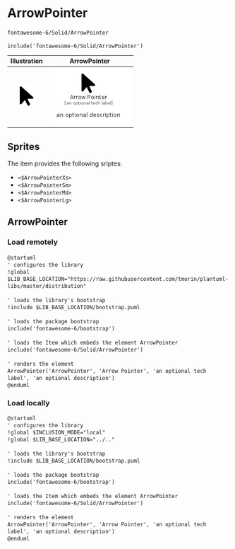 # ArrowPointer


```text
fontawesome-6/Solid/ArrowPointer
```

```text
include('fontawesome-6/Solid/ArrowPointer')
```



| Illustration | ArrowPointer |
| :---: | :---: |
| ![illustration for Illustration](../../fontawesome-6/Solid/ArrowPointer.png) | ![illustration for ArrowPointer](../../fontawesome-6/Solid/ArrowPointer.Local.png) |



## Sprites
The item provides the following sriptes:

- `<$ArrowPointerXs>`
- `<$ArrowPointerSm>`
- `<$ArrowPointerMd>`
- `<$ArrowPointerLg>`





## ArrowPointer

### Load remotely
```plantuml
@startuml
' configures the library
!global $LIB_BASE_LOCATION="https://raw.githubusercontent.com/tmorin/plantuml-libs/master/distribution"

' loads the library's bootstrap
!include $LIB_BASE_LOCATION/bootstrap.puml

' loads the package bootstrap
include('fontawesome-6/bootstrap')

' loads the Item which embeds the element ArrowPointer
include('fontawesome-6/Solid/ArrowPointer')

' renders the element
ArrowPointer('ArrowPointer', 'Arrow Pointer', 'an optional tech label', 'an optional description')
@enduml
```

### Load locally
```plantuml
@startuml
' configures the library
!global $INCLUSION_MODE="local"
!global $LIB_BASE_LOCATION="../.."

' loads the library's bootstrap
!include $LIB_BASE_LOCATION/bootstrap.puml

' loads the package bootstrap
include('fontawesome-6/bootstrap')

' loads the Item which embeds the element ArrowPointer
include('fontawesome-6/Solid/ArrowPointer')

' renders the element
ArrowPointer('ArrowPointer', 'Arrow Pointer', 'an optional tech label', 'an optional description')
@enduml
```

